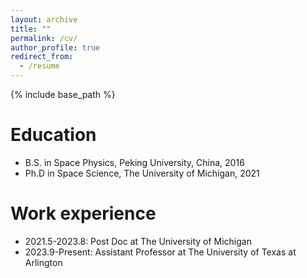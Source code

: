```yaml
---
layout: archive
title: ""
permalink: /cv/
author_profile: true
redirect_from:
  - /resume
---
```


{% include base_path %}

Education
======
* B.S. in Space Physics, Peking University, China, 2016
* Ph.D in Space Science, The University of Michigan, 2021

Work experience
======
* 2021.5-2023.8: Post Doc at The University of Michigan
* 2023.9-Present: Assistant Professor at The University of Texas at Arlington
